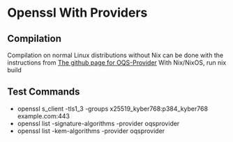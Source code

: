 # Openssl With Providers

## Compilation
Compilation on normal Linux distributions without Nix can be done with the instructions from [The github page for OQS-Provider](https://github.com/open-quantum-safe/oqs-provider)
With Nix/NixOS, run nix build

## Test Commands
- openssl s_client -tls1_3 -groups x25519_kyber768:p384_kyber768 example.com:443
- openssl list -signature-algorithms -provider oqsprovider
- openssl list -kem-algorithms -provider oqsprovider